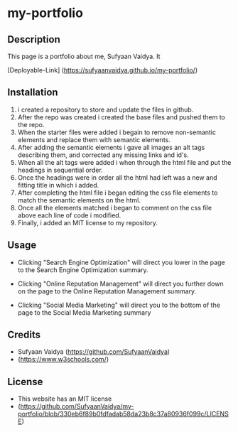 # my-portfolio

## Description 

This page is a portfolio about me, Sufyaan Vaidya. It 


[Deployable-Link] (https://sufyaanvaidya.github.io/my-portfolio/)

## Installation

1. i created a repository to store and update the files in github.
2. After the repo was created i created the base files and pushed them to the repo.
3. When the starter files were added i begain to remove non-semantic elements and replace them with semantic elements.
4. After adding the semantic elements i gave all images an alt tags describing them, and corrected any missing links and id's.
5. When all the alt tags were added i when through the html file and put the headings in sequential order.
6. Once the headings were in order all the html had left was a new and fitting title in which i added.
7. After completing the html file i began editing the css file elements to match the semantic elements on the html.
8. Once all the elements matched i began to comment on the css file above each line of code i modified.
9. Finally, i added an MIT license to my repository.

## Usage 

- Clicking "Search Engine Optimization" will direct you lower in the page to the Search Engine Optimization summary.

- Clicking "Online Reputation Management" will direct you further down on the page to the Online Reputation Management summary.

- Clicking "Social Media Marketing" will direct you to the bottom of the page to the Social Media Marketing summary




## Credits

- Sufyaan Vaidya (https://github.com/SufyaanVaidya)
- (https://www.w3schools.com/)



## License

- This website has an MIT license 
- (https://github.com/SufyaanVaidya/my-portfolio/blob/330eb6f89b0fdfadab58da23b8c37a80936f099c/LICENSE)
